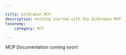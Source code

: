 ```yaml
---

title: Gitkraken MCP
description: Getting started with the Gitkraken MCP
taxonomy:
    category: MCP

---
```


MCP Documentation coming soon!
